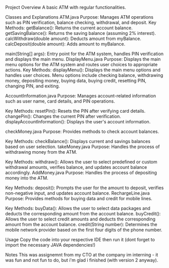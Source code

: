 Project Overview
A basic ATM with regular functionalities.

Classes and Explanations
ATM.java
Purpose:
Manages ATM operations such as PIN verification, balance checking, withdrawal, and deposit.
Key Methods:
getBalance(): Returns the current account balance.
getSavingBalance(): Returns the saving balance (assuming 2% interest).
calcWithdraw(double amount): Deducts amount from myBalance.
calcDeposit(double amount): Adds amount to myBalance.

main(String[] args): Entry point for the ATM system, handles PIN verification and displays the main menu.
DisplayMenu.java
Purpose:
Displays the main menu options for the ATM system and routes user choices to appropriate actions.
Key Methods:
displayMenu(): Displays the main menu options and handles user choices.
Menu options include checking balance, withdrawing money, depositing money, buying data, buying credit, resetting PIN, changing PIN, and exiting.

AccountInformation.java
Purpose:
Manages account-related information such as user name, card details, and PIN operations.

Key Methods:
resetPin(): Resets the PIN after verifying card details.
changePin(): Changes the current PIN after verification.
displayAccountInformation(): Displays the user's account information.

checkMoney.java
Purpose:
Provides methods to check account balances.

Key Methods:
checkBalance(): Displays current and savings balances based on user selection.
takeMoney.java
Purpose:
Handles the process of withdrawing money from the ATM.

Key Methods:
withdraw(): Allows the user to select predefined or custom withdrawal amounts, verifies balance, and updates account balance accordingly.
AddMoney.java
Purpose:
Handles the process of depositing money into the ATM.

Key Methods:
deposit(): Prompts the user for the amount to deposit, verifies non-negative input, and updates account balance.
RechargeLine.java
Purpose:
Provides methods for buying data and credit for mobile lines.

Key Methods:
buyData(): Allows the user to select data packages and deducts the corresponding amount from the account balance.
buyCredit(): Allows the user to select credit amounts and deducts the corresponding amount from the account balance.
credit(String number): Determines the mobile network provider based on the first four digits of the phone number.

Usage
Copy the code into your respective IDE then run it (dont forget to import the necessary JAVA dependencies!)

Notes
This was assignemnt from my CTO at the company im interning - it was fun and not fun to do, but i'm glad i finished (with version 2 anyway).
